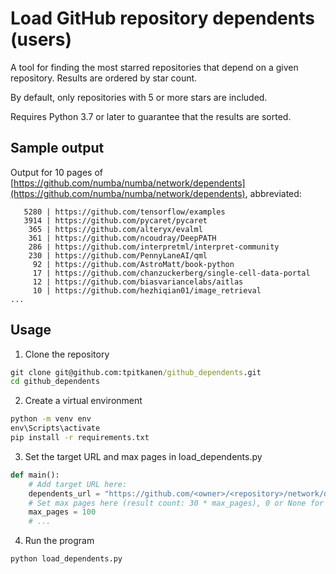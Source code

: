 # Load GitHub repository dependents (users)

A tool for finding the most starred repositories that depend on a given repository. Results are ordered by star count.

By default, only repositories with 5 or more stars are included. 

Requires Python 3.7 or later to guarantee that the results are sorted.

## Sample output

Output for 10 pages of [https://github.com/numba/numba/network/dependents](https://github.com/numba/numba/network/dependents), abbreviated:

```
   5280 | https://github.com/tensorflow/examples
   3914 | https://github.com/pycaret/pycaret
    365 | https://github.com/alteryx/evalml
    361 | https://github.com/ncoudray/DeepPATH
    286 | https://github.com/interpretml/interpret-community
    230 | https://github.com/PennyLaneAI/qml
     92 | https://github.com/AstroMatt/book-python
     17 | https://github.com/chanzuckerberg/single-cell-data-portal
     12 | https://github.com/biasvariancelabs/aitlas
     10 | https://github.com/hezhiqian01/image_retrieval
...
```

## Usage

1. Clone the repository

```cmd
git clone git@github.com:tpitkanen/github_dependents.git
cd github_dependents
```

2. Create a virtual environment

```cmd
python -m venv env
env\Scripts\activate
pip install -r requirements.txt
```

3. Set the target URL and max pages in load_dependents.py

```python
def main():
    # Add target URL here:
    dependents_url = "https://github.com/<owner>/<repository>/network/dependents"
    # Set max pages here (result count: 30 * max_pages), 0 or None for unlimited:
    max_pages = 100
    # ...
```

4. Run the program

```
python load_dependents.py
```
